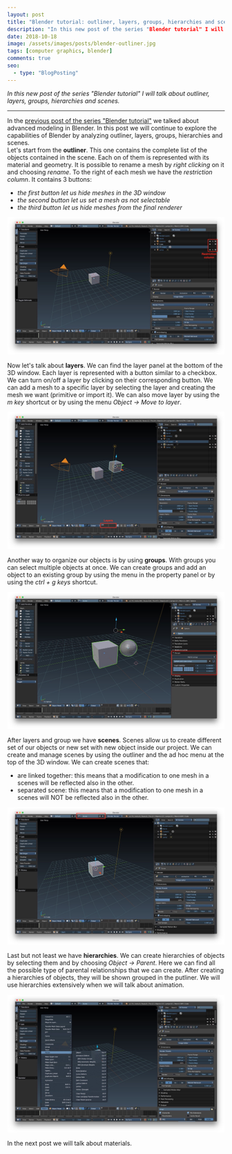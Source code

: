 ```yaml
---
layout: post
title: "Blender tutorial: outliner, layers, groups, hierarchies and scenes."
description: "In this new post of the series "Blender tutorial" I will talk about outliner, layers, groups, hierarchies and scenes."
date: 2018-10-18
image: /assets/images/posts/blender-outliner.jpg
tags: [computer graphics, blender]
comments: true
seo:
  - type: "BlogPosting"
---
```


*In this new post of the series "Blender tutorial" I will talk about outliner, layers, groups, hierarchies and scenes.*

---

In the [previous post of the series "Blender tutorial"](/2018/08/21/blender-tutorial-5-advanced-modeling.html) we talked about advanced modeling in Blender. In this post we will continue to explore the capabilities of Blender by analyzing outliner, layers, groups, hierarchies and scenes.  
Let's start from the **outliner**. This one contains the complete list of the objects contained in the scene. Each on of 
them is represented with its material and geometry. It is possible to rename a mesh by *right clicking* on it and 
choosing *rename*. To the right of each mesh we have the *restriction column*. It contains 3 buttons:

* *the first button let us hide meshes in the 3D window*
* *the second button let us set a mesh as not selectable*
* *the third button let us hide meshes from the final renderer*

![blender outliner](/assets/images/posts/blender-outliner.jpg "blender outliner")

Now let's talk about **layers**. We can find the layer panel at the bottom of the 3D window. Each layer is represented 
with a button similar to a checkbox. We can turn on/off a layer by clicking on their corresponding button. We can add
 a mesh to a specific layer by selecting the layer and creating the mesh we want (primitive or import it). We can 
 also move layer by using the *m key* shortcut or by using the menu *Object -> Move to layer*.
 
![blender layers](/assets/images/posts/blender-layers.jpg "blender layers")
 
Another way to organize our objects is by using **groups**. With groups you can select multiple objects at once. We can 
create groups and add an object to an existing group by using the menu in the property panel or by using the *ctrl + g
 keys* shortcut. 
 
![blender group](/assets/images/posts/blender-groups.jpg "blender group")

After layers and group we have **scenes**. Scenes allow us to create different set of our objects or new set with new 
object inside our project. We can create and manage scenes by using the outliner and the ad hoc menu at the top of 
the 3D window. We can create scenes that:

* are linked together: this means that a modification to one mesh in a scenes will be reflected also in the other.
* separated scene: this means that a modification to one mesh in a scenes will NOT be reflected also in the other.

![blender scene](/assets/images/posts/blender-scene.jpg "blender scene")

Last but not least we have **hierarchies**. We can create hierarchies of objects by selecting them and by choosing *Object
 ->  Parent*. Here we can find all the possible type of parental relationships that we can create. After creating a 
 hierarchies of objects, they will be shown grouped in the putliner. We will use  hierarchies extensively when we 
 will talk about animation.
 
![blender hierarchies](/assets/images/posts/blender-hierarchies.jpg "blender hierarchies")

In the next post we will talk about materials.